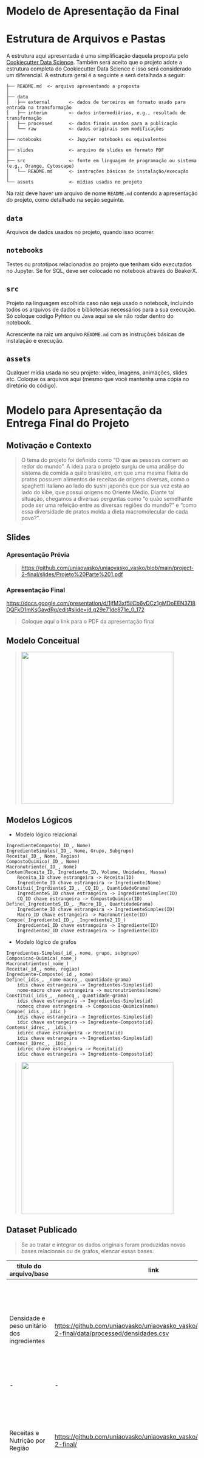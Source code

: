 # Modelo de Apresentação da Final

# Estrutura de Arquivos e Pastas

A estrutura aqui apresentada é uma simplificação daquela proposta pelo [Cookiecutter Data Science](https://drivendata.github.io/cookiecutter-data-science/). Também será aceito que o projeto adote a estrutura completa do Cookiecutter Data Science e isso será considerado um diferencial. A estrutura geral é a seguinte e será detalhada a seguir:

~~~
├── README.md  <- arquivo apresentando a proposta
│
├── data
│   ├── external       <- dados de terceiros em formato usado para entrada na transformação
│   ├── interim        <- dados intermediários, e.g., resultado de transformação
│   ├── processed      <- dados finais usados para a publicação
│   └── raw            <- dados originais sem modificações
│
├── notebooks          <- Jupyter notebooks ou equivalentes
│
├── slides             <- arquivo de slides em formato PDF
│
├── src                <- fonte em linguagem de programação ou sistema (e.g., Orange, Cytoscape)
│   └── README.md      <- instruções básicas de instalação/execução
│
└── assets             <- mídias usadas no projeto
~~~

Na raiz deve haver um arquivo de nome `README.md` contendo a apresentação do projeto, como detalhado na seção seguinte.

## `data`

Arquivos de dados usados no projeto, quando isso ocorrer.

## `notebooks`

Testes ou prototipos relacionados ao projeto que tenham sido executados no Jupyter. Se for SQL, deve ser colocado no notebook através do BeakerX.

## `src`

Projeto na linguagem escolhida caso não seja usado o notebook, incluindo todos os arquivos de dados e bibliotecas necessários para a sua execução. Só coloque código Pyhton ou Java aqui se ele não rodar dentro do notebook.

 Acrescente na raiz um arquivo `README.md` com as instruções básicas de instalação e execução.

## `assets`

Qualquer mídia usada no seu projeto: vídeo, imagens, animações, slides etc. Coloque os arquivos aqui (mesmo que você mantenha uma cópia no diretório do código).

# Modelo para Apresentação da Entrega Final do Projeto

## Motivação e Contexto

> O tema do projeto foi definido como “O que as pessoas comem ao redor do mundo”. A ideia para o projeto surgiu de uma análise do sistema de comida a quilo brasileiro, em que uma mesma fileira de pratos possuem alimentos de receitas de origens diversas, como o spaghetti italiano ao lado do sushi japonês que por sua vez está ao lado do kibe, que possui origens no Oriente Médio. Diante tal situação, chegamos a diversas perguntas como “o quão semelhante pode ser uma refeição entre as diversas regiões do mundo?” e “como essa diversidade de pratos molda a dieta macromolecular de cada povo?”.

## Slides

### Apresentação Prévia
> https://github.com/uniaovasko/uniaovasko_vasko/blob/main/project-2-final/slides/Projeto%20Parte%201.pdf

### Apresentação Final
https://docs.google.com/presentation/d/1jfM3xf5ilCb6vDCz1gMDoEEN3Zl8DQFkD1mKsGavdRg/edit#slide=id.g29e71de871e_0_172
> Coloque aqui o link para o PDF da apresentação final

## Modelo Conceitual

> <img src="assets\modelo_conceitual_atualizado.drawio (1).png" width="400px" height="auto">

## Modelos Lógicos

* Modelo lógico relacional
~~~
IngredienteComposto(_ID_, Nome)
IngredienteSimples(_ID_, Nome, Grupo, Subgrupo)
Receita(_ID_, Nome, Regiao)
CompostoQuimico(_ID_, Nome)
Macronutriente(_ID_, Nome)
Contem(Receita_ID, Ingrediente_ID, Volume, Unidades, Massa)
	Receita_ID chave estrangeira -> Receita(ID)
	Ingrediente_ID chave estrangeira -> Ingrediente(Nome)
Constitui(_IngrdienteS_ID_, _CQ_ID_, QuantidadeGrama)
	IngredienteS_ID chave estrangeira -> IngredienteSimples(ID)
	CQ_ID chave estrangeira -> CompostoQuimico(ID)
Define(_IngredienteS_ID_, _Macro_ID_, QuantidadeGrama)
	Ingrediente_ID chave estrangeira -> IngredienteSimples(ID)
	Macro_ID chave estrangeira -> Macronutriente(ID)
Compoe(_Ingrediente1_ID_, _Ingrediente2_ID_)
	Ingrediente1_ID chave estrangeira -> Ingrediente(ID)
	Ingrediente2_ID chave estrangeira -> Ingrediente(ID)
~~~
* Modelo lógico de grafos
~~~
Ingredientes-Simples(_id_, nome, grupo, subgrupo)
Composicao-Quimica(_nome_)
Macronutrientes(_nome_)
Receita(_id_, nome, regiao)
Ingrediente-Composto(_id_, nome)
Define(_idis_, _nome-macro_, quantidade-grama)
	idis chave estrangeira -> Ingredientes-Simples(id)
	nome-macro chave estrangeira -> macronutrientes(nome)
Constitui(_idis_, _nomecq_, quantidade-grama)
	idis chave estrangeira -> Ingredientes-Simples(id)
	nomecq chave estrangeira -> Composicao-Quimica(nome)
Compoe(_idis_, _idic_)
	idis chave estrangeira -> Ingredientes-Simples(id)
	idic chave estrangeira -> Ingrediente-Composto(id)
Contems(_idrec_, _idis_)
	idirec chave estrangeira -> Receita(id)
	idis chave estrangeira -> Ingredientes-Simples(id)
Contemc(_IDrec_, _IDic_)
	idirec chave estrangeira -> Receita(id)
	idic chave estrangeira -> Ingrediente-Composto(id)
~~~
<!-- > ![Modelo Lógico de Grafos](assets/modelo-logico-grafos.jpeg) -->
> <img src="assets/modelo-logico-grafos.jpeg" width="400px" height="auto">

## Dataset Publicado
> Se ao tratar e integrar os dados originais foram produzidas novas bases relacionais ou de grafos, elencar essas bases.

título do arquivo/base | link | breve descrição
----- | ----- | -----
Densidade e peso unitário dos ingredientes | https://github.com/uniaovasko/uniaovasko_vasko/blob/main/project-2-final/data/processed/densidades.csv | Arquivo contendo as densidades e pesos médios coletados de diversas fontes para uso no projeto. Referencia id e nome do FooDB.
-|-|-
Receitas e Nutrição por Região | https://github.com/uniaovasko/uniaovasko_vasko/blob/main/project-2-final/ | Conjunto de arquivos permitindo análise nutricional e relacional entre regiões, suas receitas e seus respectivos ingredientes.


## Bases de Dados

título da base | link | breve descrição
----- | ----- | -----
`FooDB` | `https://foodb.ca` | `FooDB representa uma ampla e abrangente fonte de informações sobre alimentos, abordando detalhes relacionados à química dos alimentos, sua composição de ingredientes e os diversos nutrientes que contêm.`
`CulinaryDB` | `https://cosylab.iiitd.edu.in/culinarydb/` | `CulinaryDB é um extenso depósito de informações sobre pratos culinários e seus componentes. Dentro deste vasto banco de dados, encontram-se mais de 40 mil receitas, cada uma com detalhes que incluem sua região de procedência, dentre as 20 regiões catalogadas, assim como o nome e a lista completa de ingredientes utilizados.`

## Detalhamento do Projeto

* Eliminação das colunas que não serão importantes na análise, para facilitar a pesquisa e melhorar a visualização dos dados. [limpar.py](src/limpar.py)
~~~python
def limpa_compound():
    with open('data/external/Compound.csv') as csv_file:
        csv_reader = csv.reader(csv_file, delimiter=',')
        header = ["id", "nome"]
        next(csv_reader, None)
        with open('data/processed/compostos.csv', mode='w') as new_csv_file:
            csv_writer = csv.writer(new_csv_file, delimiter=',', quotechar='"', quoting=csv.QUOTE_MINIMAL, lineterminator='\n')
            csv_writer.writerow(header)
            for row in csv_reader:
                csv_writer.writerow([row[0], row[2]])
~~~

~~~python
def limpa_nutrient():
    with open('data/external/Nutrient.csv') as csv_file:
        csv_reader = csv.reader(csv_file, delimiter=',')
        header = ["id", "nome"]
        next(csv_reader, None)
        with open('data/processed/nutrientes.csv', mode='w') as new_csv_file:
            csv_writer = csv.writer(new_csv_file, delimiter=',', quotechar='"', quoting=csv.QUOTE_MINIMAL, lineterminator='\n')
            csv_writer.writerow(header)
            for row in csv_reader:
                csv_writer.writerow([row[0], row[4]])
~~~

~~~python
def limpa_receita():
    with open('data/external/01_Recipe_Details.csv') as csv_file:
        csv_reader = csv.reader(csv_file, delimiter=',')
        header = ["id", "titulo", "regiao"]
        next(csv_reader, None)
        with open('data/processed/receitas.csv', mode='w') as new_csv_file:
            csv_writer = csv.writer(new_csv_file, delimiter=',', quotechar='"', quoting=csv.QUOTE_MINIMAL, lineterminator='\n')
            csv_writer.writerow(header)
            for row in csv_reader:
                csv_writer.writerow([row[0], row[1], row[3]])
~~~

* Extração e filtragem de ingredientes, suas quantidades e suas respectivas unidades de medidas utilizando regex. [regex.py](src/limpar.py)
~~~python
    with open('data/external/04_Recipe-Ingredients_Aliases.csv') as csv_file:
        csv_reader = csv.reader(csv_file, delimiter=',')
        array = []
        for row in csv_reader:
            array.append(row[1])

    input_strings = array[1:]
    result = test_strings(input_strings)
    #...
    regex = re.compile(r'((\d+/\d+)|(\d)+(\s\d+/\d+)?) (teaspoons?|tablespoons?|pounds?|cups?|\((\d+(\.\d+)?) (ounces?)\))?')
~~~

~~~python
with open('data/external/04_Recipe-Ingredients_Aliases.csv') as csv_file:
	csv_reader = csv.reader(csv_file, delimiter=',')
	array = []
	for row in csv_reader:
	    array.append(row[1])

    input_strings = array[1:]
    result = test_strings(input_strings)
#...
regex = re.compile(r'((\d+/\d+)|(\d)+(\s\d+/\d+)?) (teaspoons?|tablespoons?|pounds?|cups?|\((\d+(\.\d+)?) (ounces?)\))?')
~~~


* Integração dos dados de um dataset com o outro usando um algoritmo de Hamming, na qual calcula a pontuação de correspondência para duas strings de dados. [ligador.py](src/limpar.py)

~~~python
def checar_par(ing_cdb, ing_fdb, sem_par: dict[str, str], pares, cdb_nome='Aliased Ingredient Name', cdb_id='Entity ID') -> bool:
    if (s := hamming.normalized_similarity(ing_cdb[cdb_nome].lower(), ing_fdb["name"].lower())) >= 0.85:
        sem_par.pop(ing_cdb[cdb_id], None)
        if ing_cdb[cdb_id] in pares.keys():
            print(f"{ing_cdb[cdb_id], ing_cdb[cdb_nome]} de {pares[ing_cdb[cdb_id]]} para {(ing_cdb[cdb_id], ing_fdb['name'])}")
        pares[ing_cdb[cdb_id]] = (ing_cdb[cdb_nome], ing_fdb['id'], ing_fdb["name"], ing_fdb["food_group"], ing_fdb["food_subgroup"])
        return True
    return False
~~~



> Coloque um link para o arquivo do notebook, programas ou workflows que executam as operações que você apresentar.

> Aqui devem ser apresentadas as operações de construção do dataset:
* extração de dados de fontes não estruturadas como, por exemplo, páginas Web
* agregação de dados fragmentados obtidos a partir de API
* integração de dados de múltiplas fontes
* tratamento de dados
* transformação de dados para facilitar análise e pesquisa

> Se for notebook, ele estará dentro da pasta `notebook`. Se por alguma razão o código não for executável no Jupyter, coloque na pasta `src` (por exemplo, arquivos do Orange ou Cytoscape). Se as operações envolverem queries executadas atraves de uma interface de um SGBD não executável no Jupyter, como o Cypher, apresente na forma de markdown.

Link Para Notebook Binder
[![Binder](https://mybinder.org/badge_logo.svg)](https://mybinder.org/v2/gh/uniaovasko/uniaovasko_vasko/HEAD)

## Evolução do Projeto
> Esse projeto se iniciou com as escolhas dos datasets que faziam sentido para as análises e pesquisas que queríamos desenvolver, com base nisso foram escolhidas as base de dados FoodDB e CulinaryDB. Na primeira versão os projeto foi apresentada uma modelagem conceitual e lógica baseado na perspectiva inicial de como seria desenvolver e aplicar as ferramentas necessárias para fazer as análises. Para a segunda versão do modelo lógico e conceitual foram feitas algumas poucas modificações que foram percebidas ao longo do desdobramento do projeto. No desenvolvimento da atividade, à princípio, tivemos dificuldades para fazer a filtragem e processamento dos elementos nas bases de dados, como por exemplo os ingredientes da base do CulinaryDB não seguiam um padrão de escrita, alguns ingredientes vinham acompanhado de quantidades e unidades de medidas, já outros não tinham essa configuração. Esse problema foi resolvido utilizando a ferramenta regex, além disso foi criada outro arquivo para armazena todas as informações de forma estruturada para serem usadas na análise. Outro entrave que tivemos no projeto foi fazer o "match" com as informações que tinhámos da base CulinaryDB com a base FoodDB em decorrência da diferença estrutural das informações entre elas, levando isso em consideração foram feitas várias consultas e buscas para superar esse obstáculo, a melhor ferramenta que encontrada foi o algoritmo chamado de Distância de Hamming. Esse algoritmo calcula uma pontuação de correspondência para duas strings de dados computando o número de posições as quais os caracteres diferem entre as strings de dados, para string de comprimento diferente, cada caractere adicional na string mais longa é contado como uma diferença entre as strings. Com esse método obtivemos uma bom percentual de match entre os ingredientes das duas bases mencionadas acima, porém alguns ingredientes obtiveram uma baixa pontuação no confronto dos dados, então tivemos que fazer o match manualmente com os ingredientes que sobraram da base CulinaryDB.

> Relatório de evolução, descrevendo as evoluções na modelagem do projeto, dificuldades enfrentadas, mudanças de rumo, melhorias e lições aprendidas. Referências aos diagramas, modelos e recortes de mudanças são bem-vindos.
> Podem ser apresentados destaques na evolução dos modelos conceitual e lógico. O modelo inicial e intermediários (quando relevantes) e explicação de refinamentos, mudanças ou evolução do projeto que fundamentaram as decisões.
> Relatar o processo para se alcançar os resultados é tão importante quanto os resultados.

## Perguntas de Pesquisa/Análise Combinadas e Respectivas Análises

> Apresente os resultados da forma mais rica possível, com gráficos e tabelas. Mesmo que o seu código rode online em um notebook, copie para esta parte a figura estática. A referência a código e links para execução online pode ser feita aqui ou na seção de detalhamento do projeto (o que for mais pertinente).

> Liste aqui as perguntas de pesquisa/análise e respectivas análises. Nem todas as perguntas precisam de queries que as implementam. É possível haver perguntas em que a solução é apenas descrita para demonstrar o potencial da base. Abaixo são ilustradas três perguntas, mas pode ser um número maior a critério da equipe.
>
### Perguntas/Análise com Resposta Implementada

#### Pergunta/Análise 1
> * Quais as estruturas bioquímicas mais frequentes em cada região?
>   
>   * Por meio do CulinaryDB é possível identificar as receitas de cada região e seus ingredientes. Com esses ingredientes, por meio do FooDB será identificado as estruturas bioquímicas mais frequentes de cada região. Essa pergunta é importante pois a bioquímica dos alimentos é uma importante ferramenta para estudo para saúde pública, pois identifica estruturas que são mais comuns e mais raras para os diferentes povos do mundo.

<img src="assets\TOP3MAISFREQUENTES.png" width="400px" height="auto">

#### Pergunta/Análise 2
> * Quais regiões possuem receitas com ingredientes majoritariamente vegetais?
>   
>   * Mantendo o mesmo modelo da pergunta 1, com os ingredientes de cada receita é possível identificar os subgrupos a qual pertencem. Assim é possível analisar como cada região se relaciona com as produções alimentícias locais.

<img src="assets\PORCENTAGEM VEGETAIS.png" width="400px" height="auto">

#### Pergunta/Análise 3
> * Quais regiões possuem a maior média de gorduras por receita?
>   
>   * Utilizando os valores nutricionais de cada ingrediente, fornecido pelo FooDB, é possível identificar a proporção de gordura contida na receita. Com essa informação será possível estabelecer uma média de lipídios em cada região. É uma pergunta importante visto que na atualidade a obesidade é um grande problema.

<img src="assets\MÉDIA GORDURA.png" width="400px" height="auto">

### Perguntas/Análise Propostas mas Não Implementadas

#### Pergunta/Análise 1
> * Existem similaridades entre as receitas das mais diversas regiões do globo?
>   
>   * Por meio de comparação entre os ingredientes e a estrutura deles nas diversas receitas é possível pesquisar receitas que se assemelham em regiões distintas. É uma pergunta bem interessante para se estudar movimentos migratórios e rotas de comércio que ocorreram no passado.

#### Pergunta/Análise 2
> * Quais regiões com maior diversidade de subgrupos alimentícios?
>   
>   * Com a análise de cada ingrediente é possível identificar a diversidade de grupos e subgrupos alimentares. É uma pergunta de importância geopolítica visto que a baixa diversidade de alimentos de algumas regiões pode estar relacionada a adversidades climáticas ou políticas.

#### Pergunta/Análise 3
> * Quais as combinações de ingredientes mais frequentes em cada região?
>   
>   * Podemos simplesmente contar a frequência de cada combinação de ingredientes em todas as receitas de uma determinada região. Isso nos ajuda a compreender a cultura alimentar de cada região, destacando os ingredientes que são mais tradicionalmente combinados em pratos locais, e possivelmente auxiliar no desenvolvimento de novas receitas condizentes com o cardápio local

### Análises do modelo de grafos
No modelo de grafos, criamos uma rede de ingredientes através de uma projeção nas receitas em que estes aparecem juntos, e utilizamos o cypher para explorar essa rede. Uma limitação, porém, foi a memória do ambiente online, assim, utilizamos apenas as receitas da região "USA" para as análises

#### Análise 1
> * O que ingredientes considerados "hubs" têm em comum?
>   
>   * Pudemos contabilizar o grau de cada nó, isto é, quantas arestas se ligam a ele, e assim rankear os top 20 hubs com mais conexões da nossa base se dados. Inicialmente, a resposta nos pareceu muito óbvia, pois ingredientes auxiliares como sal e óleo de cozinha dominavam o ranking. Portanto decidimos filtrar os ingredientes do grupo "Baking goods", e geramos a seguinte imagem. Podemos notar que uma característica em comum dos ingredientes hubs é que todos são considerados mais "suaves" em seus respectivos grupos, até mesmo as pimentas que aparecem
<img src="assets\TOP 20 HUBS SEM BAKING GOODS.jpeg" width="400px" height="auto">

#### Análise 2
> * Distância grande entre entre dois ingredientes implica em baixa compatibilidade/disponibilidade na mesma região?
>   
>   * Inicialmente nossa ideia era utilizar algoritmos de calculo de distância para calcular as maiores possíveis em nossa rede, porém, o ambiente online cypher não possuia algoritmos muito eficientes para isso, e acabamos utilizando uma implementação de dijkstra presente no amibnete, porém, mesmo com o número reduzido de nós, nossa querry excedeu o tempo de execução limite e falhou

